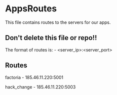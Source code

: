 # AppsRoutes
This file contains routes to the servers for our apps.
## Don't delete this file or repo!!
The format of routes is: <app-name> - <server_ip>:<server_port>

## Routes
  
factoria - 185.46.11.220:5001
  
hack_change - 185.46.11.220:5003
